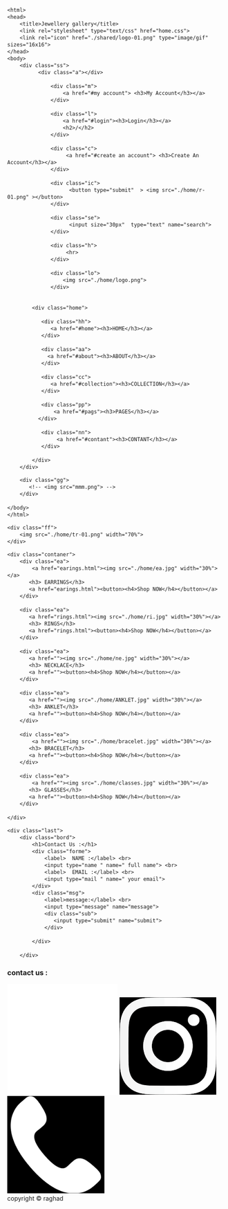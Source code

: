 
<!DOCTYPE html>
	<html>
	<head>
		<title>Jewellery gallery</title>
		<link rel="stylesheet" type="text/css" href="home.css">
		<link rel="icon" href="./shared/logo-01.png" type="image/gif" sizes="16x16">
	</head>
	<body>
		<div class="ss">
              <div class="a"></div>

                  <div class="m">
 	                  <a href="#my account"> <h3>My Account</h3></a>
                  </div>

                  <div class="l">
  	                  <a href="#login"><h3>Login</h3></a>
  	                  <h2>/</h2>
                  </div>

                  <div class="c">
 	                   <a href="#create an account"> <h3>Create An Account</h3></a>
                  </div>

                  <div class="ic">
                    	<button type="submit"  > <img src="./home/r-01.png" ></button>
                  </div>

                  <div class="se"> 	 
 	                    <input size="30px"  type="text" name="search"> 	
                  </div>

                  <div class="h">
                  	   <hr>
                  </div>

                  <div class="lo">
                      <img src="./home/logo.png">
                  </div>

                  
            <div class="home">

	           <div class="hh">
	              <a href="#home"><h3>HOME</h3></a>
	           </div>

	           <div class="aa">
	             <a href="#about"><h3>ABOUT</h3></a>
	           </div>

           	   <div class="cc">
	              <a href="#collection"><h3>COLLECTION</h3></a>
	           </div>

	           <div class="pp">
	               <a href="#pags"><h3>PAGES</h3></a>
	          </div>

	           <div class="nn">
	                <a href="#contant"><h3>CONTANT</h3></a>
	           </div>

            </div>
        </div>

<!-- ---------------------------------------------------------------------------------------------------- -->
        <div class="gg">
 		   <!-- <img src="mmm.png"> -->
 	    </div>
	
	</body>
	</html>	
<!-- ------------------------------------------------------------------------------------------------------- -->

 	<div class="ff">
 		<img src="./home/tr-01.png" width="70%">
 	</div>
<!-- ------------------------------------------------------------------------------------------------------ -->
    <div class="contaner">  
    	<div class="ea">
 		    <a href="earings.html"><img src="./home/ea.jpg" width="30%"></a>
 		   <h3> EARRINGS</h3>
 		   <a href="earings.html"><button><h4>Shop NOW</h4></button></a>
        </div>

        <div class="ea">
 		   <a href="rings.html"><img src="./home/ri.jpg" width="30%"></a> 
 		   <h3> RINGS</h3>
 		   <a href="rings.html"><button><h4>Shop NOW</h4></button></a>
        </div>

        <div class="ea">
 		   <a href=""><img src="./home/ne.jpg" width="30%"></a> 
 		   <h3> NECKLACE</h3>
 		   <a href=""><button><h4>Shop NOW</h4></button></a>
        </div>

        <div class="ea">
 		   <a href=""><img src="./home/ANKLET.jpg" width="30%"></a> 
 		   <h3> ANKLET</h3>
 		   <a href=""><button><h4>Shop NOW</h4></button></a>
        </div>

        <div class="ea">
 		    <a href=""><img src="./home/bracelet.jpg" width="30%"></a>
 		   <h3> BRACELET</h3>
 		   <a href=""><button><h4>Shop NOW</h4></button></a>
        </div>

        <div class="ea">
 		    <a href=""><img src="./home/classes.jpg" width="30%"></a>
 		   <h3> GLASSES</h3>
 		   <a href=""><button><h4>Shop NOW</h4></button></a>
        </div>

    </div>  

<!-- ----------------------------------------------------------------------------------------------------- -->
    
    <div class="last">
    	<div class="bord">
    		<h1>Contact Us :</h1>
    		<div class="forme">
    			<label>  NAME :</label> <br>
    		    <input type="name " name=" full name"> <br>
    	    	<label>  EMAIL :</label> <br>
    		    <input type="mail " name=" your email">
    		</div>
    		<div class="msg">
    			<label>message:</label> <br>
    			<input type="message" name="message">
    			<div class="sub">
    		       <input type="submit" name="submit">
    		    </div>

    		</div>
    		
    	</div>
   </div>
<!-- ------------------------------------------------------------------------------------------------------- -->


<div class="cont">
   <h3> contact us : </h3>
   <a href="https://www.facebook.com/Jewellery-gallery-102888838311999"><img src="./shared/facebook.png"></a>
   <a href="https://instagram.com/jewellery_gallery22?igshid=wuou6rbli35c"><img src="./shared/insta.png"></a>
   <a href="#"><img src="./shared/call.png"></a>  
</div>


   
 <footer>copyright &copy; raghad</footer>

    